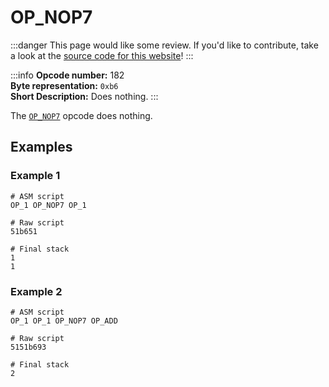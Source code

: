 # OP_NOP7
:::danger
This page would like some review. If you'd like to contribute, take a look at the [source code for this website](https://github.com/thunderbiscuit/opcode-explained)!
:::

:::info
**Opcode number:** 182  
**Byte representation:** `0xb6`   
**Short Description:** Does nothing. 
:::

The [`OP_NOP7`](./OP_NOP7.md) opcode does nothing.

## Examples
### Example 1
```shell
# ASM script
OP_1 OP_NOP7 OP_1 

# Raw script
51b651

# Final stack
1
1
```

### Example 2
```shell
# ASM script
OP_1 OP_1 OP_NOP7 OP_ADD

# Raw script
5151b693

# Final stack
2
```
